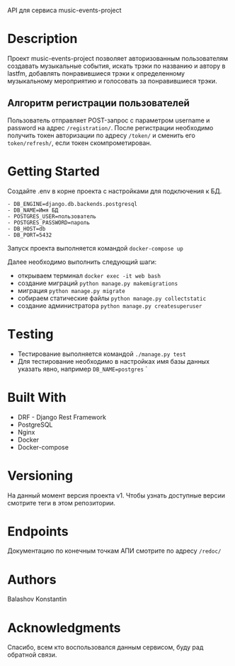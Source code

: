 API для сервиса music-events-project 

# Description
Проект music-events-project позволяет авторизованным пользователям создавать
музыкальные события, искать трэки по названию и автору в lastfm, добавлять 
понравившиеся трэки к определенному музыкальному мероприятию и голосовать
за понравившиеся трэки.


## Алгоритм регистрации пользователей
Пользователь отправляет POST-запрос с параметром username и password на адрес
`/registration/`. После регистрации необходимо получить токен авторизации по адресу
`/token/` и сменить его `token/refresh/`, если токен скомпрометирован.


# Getting Started
Создайте .env в корне проекта с настройками для подключения к БД.
```
- DB_ENGINE=django.db.backends.postgresql
- DB_NAME=Имя БД
- POSTGRES_USER=пользователь
- POSTGRES_PASSWORD=пароль
- DB_HOST=db
- DB_PORT=5432
```

Запуск проекта выполняется командой `docker-compose up`
 
Далее необходимо выполнить следующий шаги:
 - открываем терминал `docker exec -it web bash`
 - создание миграций `python manage.py makemigrations`
 - миграция `python manage.py migrate`
 - собираем статические файлы `python manage.py collectstatic`
 - создание администратора `python manage.py createsuperuser`
 
# Тesting 
- Тестирование выполняется командой `./manage.py test`
- Для тестирование необходимо в настройках имя базы данных указать явно, например `DB_NAME=postgres` 
`
 
 
# Built With
- DRF - Django Rest Framework
- PostgreSQL
- Nginx 
- Docker
- Docker-compose


# Versioning
На данный момент версия проекта v1. Чтобы узнать доступные версии смотрите теги в этом репозитории.

# Endpoints
Документацию по конечным точкам АПИ смотрите по адресу `/redoc/`

# Authors
Balashov Konstantin

# Acknowledgments
Спасибо, всем кто воспользовался данным сервисом, буду рад обратной связи.
